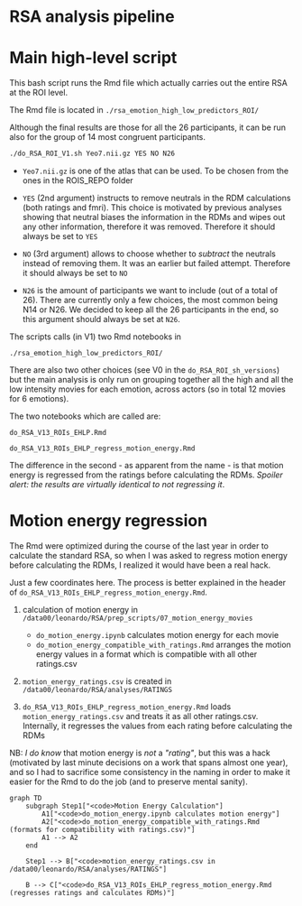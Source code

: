 # RSA analysis pipeline

# Main high-level script
This bash script runs the Rmd file which actually carries out the entire RSA at the ROI level.

The Rmd file is located in `./rsa_emotion_high_low_predictors_ROI/`

Although the final results are those for all the 26 participants, it can be run also for the group
of 14 most congruent participants. 

```bash
./do_RSA_ROI_V1.sh Yeo7.nii.gz YES NO N26
```

- `Yeo7.nii.gz` is one of the atlas that can be used. To be chosen from the ones in the ROIS_REPO folder

- `YES` (2nd argument) instructs to remove neutrals in the RDM calculations (both ratings and fmri). This choice is motivated by previous analyses showing that neutral biases the information in the RDMs and wipes out any other information, therefore it was removed. Therefore it should always be set to `YES`

- `NO` (3rd argument) allows to choose whether to _subtract_ the neutrals instead of removing them. It was an earlier but failed attempt. Therefore it should always be set to `NO`

- `N26` is the amount of participants we want to include (out of a total of 26). There are currently only a few choices, the most common being N14 or N26. We decided to keep all the 26 participants in the end, so this argument should always be set at `N26`.


The scripts calls (in V1) two Rmd notebooks in 

```
./rsa_emotion_high_low_predictors_ROI/ 
```

There are also two other choices (see V0 in the `do_RSA_ROI_sh_versions`) but the main analysis is only run on grouping together all the high and all the low intensity movies for each emotion, across actors (so in total 12 movies for 6 emotions).

The two notebooks which are called are:

```
do_RSA_V13_ROIs_EHLP.Rmd

do_RSA_V13_ROIs_EHLP_regress_motion_energy.Rmd
```

The difference in the second - as apparent from the name - is that motion energy is regressed from the ratings before calculating the RDMs. _Spoiler alert: the results are virtually identical to not regressing it_.


# Motion energy regression
The Rmd were optimized during the course of the last year in order to calculate the standard RSA, so when I was asked to regress motion energy before calculating the RDMs, I realized it would have been a real hack.

Just a few coordinates here. The process is better explained in the header of `do_RSA_V13_ROIs_EHLP_regress_motion_energy.Rmd`.

1. calculation of motion energy in `/data00/leonardo/RSA/prep_scripts/07_motion_energy_movies`
    - `do_motion_energy.ipynb` calculates motion energy for each movie
    - `do_motion_energy_compatible_with_ratings.Rmd` arranges the motion energy values in a format which is compatible with all other ratings.csv
    
2. `motion_energy_ratings.csv` is created in `/data00/leonardo/RSA/analyses/RATINGS`

3. `do_RSA_V13_ROIs_EHLP_regress_motion_energy.Rmd` loads `motion_energy_ratings.csv` and treats it as all other ratings.csv. Internally, it regresses the values from each rating before calculating the RDMs

NB: _I do know_ that motion energy is _not_ a _"rating"_, but this was a hack (motivated by last minute decisions on a work that spans almost one year), and so I had to sacrifice some consistency in the naming in order to make it easier for the Rmd to do the job (and to preserve mental sanity).


```mermaid
graph TD
    subgraph Step1["<code>Motion Energy Calculation"]
        A1["<code>do_motion_energy.ipynb calculates motion energy"]
        A2["<code>do_motion_energy_compatible_with_ratings.Rmd (formats for compatibility with ratings.csv)"]
        A1 --> A2
    end

    Step1 --> B["<code>motion_energy_ratings.csv in /data00/leonardo/RSA/analyses/RATINGS"]

    B --> C["<code>do_RSA_V13_ROIs_EHLP_regress_motion_energy.Rmd (regresses ratings and calculates RDMs)"]
```


